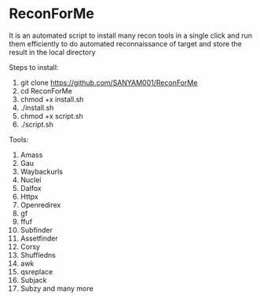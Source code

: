 # ReconForMe

It is an automated script to install many recon tools in a single click and run them efficiently to do automated reconnaissance of target and store the result in the local directory


Steps to install:

1. git clone https://github.com/SANYAM001/ReconForMe
2. cd ReconForMe
3. chmod +x install.sh
4. ./install.sh
5. chmod +x script.sh
6. ./script.sh


Tools:
  1. Amass
  2. Gau
  3. Waybackurls
  4. Nuclei
  5. Dalfox
  6. Httpx
  7. Openredirex
  8. gf
  9. ffuf
  10. Subfinder
  11. Assetfinder
  12. Corsy
  13. Shuffledns
  14. awk
  15. qsreplace
  16. Subjack
  17. Subzy
and many more

